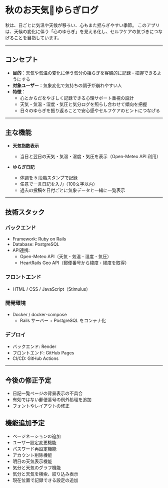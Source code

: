# 秋のお天気🍁ゆらぎログ

秋は、日ごとに気温や天候が移ろい、心もまた揺らぎやすい季節。
このアプリは、天候の変化に伴う「心のゆらぎ」を見える化し、セルフケアの気づきにつなげることを目指しています。

---

## コンセプト

- **目的**：天気や気温の変化に伴う気分の揺らぎを客観的に記録・把握できるようにする
- **対象ユーザー**：気象変化で気持ちの調子が崩れやすい人
- **特徴**：
  - 心とからだをやさしく記録できる心理サポート重視の設計
  - 天気・気温・湿度・気圧と気分ログを照らし合わせて傾向を把握
  - 日々のゆらぎを振り返ることで安心感やセルフケアのヒントにつなげる

---

## 主な機能

- **天気指数表示**
  - 当日と翌日の天気・気温・湿度・気圧を表示（Open-Meteo API 利用）

- **ゆらぎ日記**
  - 体調を 5 段階スタンプで記録
  - 任意で一言日記を入力（100文字以内）
  - 過去の投稿を日付ごとに気象データと一緒に一覧表示

---

## 技術スタック

### バックエンド
- Framework: Ruby on Rails
- Database: PostgreSQL
- API連携:
  - Open-Meteo API（天気・気温・湿度・気圧）
  - HeartRails Geo API（郵便番号から緯度・経度を取得）

### フロントエンド
- HTML / CSS / JavaScript（Stimulus）

### 開発環境
- Docker / docker-compose
  - Rails サーバー + PostgreSQL をコンテナ化

### デプロイ
- バックエンド: Render
- フロントエンド: GitHub Pages
- CI/CD: GitHub Actions

---

## 今後の修正予定
- 日記一覧ページの背景表示の不具合
- 有効ではない郵便番号の例外処理を追加
- フォントやレイアウトの修正

## 機能追加予定
- ページネーションの追加
- ユーザー設定変更機能
- パスワード再設定機能
- アカウント削除機能
- 明日の天気表示機能
- 気分と天気のグラフ機能
- 気分と天気を検索、絞り込み表示
- 現在位置で記録できる設定の追加
